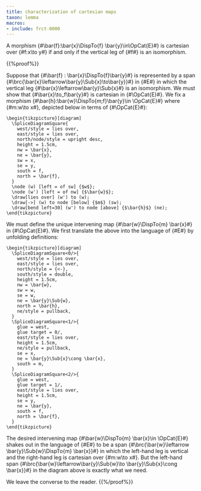 ```yaml
---
title: characterization of cartesian maps
taxon: lemma
macros:
- include: frct-0000
---
```


A morphism {#\bar{f}:\bar{x}\DispTo{f} \bar{y}\in\OpCat{E}#} is cartesian
over {#f:x\to y#} if and only if the vertical leg of {#f#} is an isomorphism.

{{%proof%}}

Suppose that {#\bar{f} : \bar{x}\DispTo{f}\bar{y}#} is represented by a span {#\brc{\bar{x}\leftarrow\bar{y}\Sub{x}\to\bar{y}}#} in {#E#} in which the vertical leg {#\bar{x}\leftarrow\bar{y}\Sub{x}#} is an isomorphism. We must show that {#\bar{x}\to_f\bar{y}#} is cartesian in {#\OpCat{E}#}. We fix a morphism {#\bar{h}:\bar{w}\DispTo{m;f}\bar{y}\in \OpCat{E}#} where {#m:w\to x#}, depicted below in terms of {#\OpCat{E}#}:
```render-latex
\begin{tikzpicture}[diagram]
  \SpliceDiagramSquare{
    west/style = lies over,
    east/style = lies over,
    north/node/style = upright desc,
    height = 1.5cm,
    nw = \bar{x},
    ne = \bar{y},
    sw = x,
    se = y,
    south = f,
    north = \bar{f},
  }
  \node (w) [left = of sw] {$w$};
  \node (w') [left = of nw] {$\bar{w}$};
  \draw[lies over] (w') to (w);
  \draw[->] (w) to node [below] {$m$} (sw);
  \draw[bend left=30] (w') to node [above] {$\bar{h}$} (ne);
\end{tikzpicture}
```

We must define the unique intervening map {#\bar{w}\DispTo{m} \bar{x}#} in {#\OpCat{E}#}.
We first translate the above into the language of {#E#} by unfolding definitions:
```render-latex
\begin{tikzpicture}[diagram]
  \SpliceDiagramSquare<0/>{
    west/style = lies over,
    east/style = lies over,
    north/style = {<-},
    south/style = double,
    height = 1.5cm,
    nw = \bar{w},
    sw = w,
    se = w,
    ne = \bar{y}\Sub{w},
    north = \bar{h},
    ne/style = pullback,
  }
  \SpliceDiagramSquare<1/>{
    glue = west,
    glue target = 0/,
    east/style = lies over,
    height = 1.5cm,
    ne/style = pullback,
    se = x,
    ne = \bar{y}\Sub{x}\cong \bar{x},
    south = m,
  }
  \SpliceDiagramSquare<2/>{
    glue = west,
    glue target = 1/,
    east/style = lies over,
    height = 1.5cm,
    se = y,
    ne = \bar{y},
    south = f,
    north = \bar{f},
  }
\end{tikzpicture}
```

The desired intervening map {#\bar{w}\DispTo{m} \bar{x}\in \OpCat{E}#} shakes out in the language of {#E#} to be a span {#\brc{\bar{w}\leftarrow \bar{y}\Sub{w}\DispTo{m} \bar{x}}#} in which the left-hand leg is vertical and the right-hand leg is cartesian over {#m:w\to x#}. But the left-hand span {#\brc{\bar{w}\leftarrow\bar{y}\Sub{w}\to \bar{y}\Sub{x}\cong \bar{x}}#} in the diagram above is exactly what we need.

We leave the converse to the reader.
{{%/proof%}}
